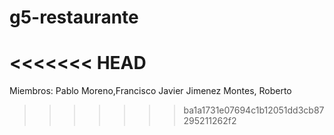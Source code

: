 # g5-restaurante
<<<<<<< HEAD
=======
Miembros: Pablo Moreno,Francisco Javier Jimenez Montes, Roberto

>>>>>>> ba1a1731e07694c1b12051dd3cb87295211262f2
